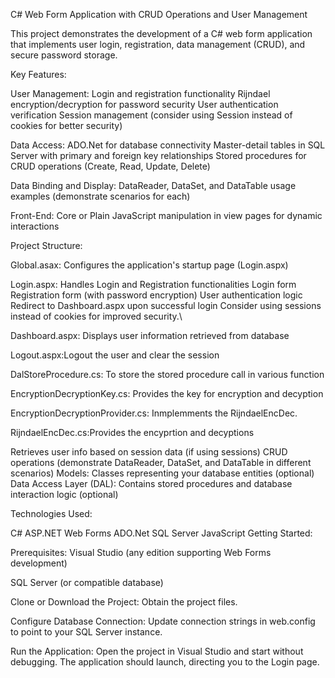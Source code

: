 C# Web Form Application with CRUD Operations and User Management

This project demonstrates the development of a C# web form application that implements user login, registration, data management (CRUD), and secure password storage.

Key Features:

User Management:
Login and registration functionality
Rijndael encryption/decryption for password security
User authentication verification
Session management (consider using Session instead of cookies for better security)


Data Access:
ADO.Net for database connectivity
Master-detail tables in SQL Server with primary and foreign key relationships
Stored procedures for CRUD operations (Create, Read, Update, Delete)


Data Binding and Display:
DataReader, DataSet, and DataTable usage examples (demonstrate scenarios for each)


Front-End:
Core or Plain JavaScript manipulation in view pages for dynamic interactions


Project Structure:

Global.asax: Configures the application's startup page (Login.aspx)

Login.aspx: Handles Login and Registration functionalities Login form Registration form (with password encryption) User authentication logic Redirect to Dashboard.aspx upon successful login Consider using sessions instead of cookies for improved security.\

Dashboard.aspx: Displays user information retrieved from database

Logout.aspx:Logout the user and clear the session

DalStoreProcedure.cs: To store the stored procedure call in various function

EncryptionDecryptionKey.cs: Provides the key for encryption and decyption

EncryptionDecryptionProvider.cs: Inmplemments the RijndaelEncDec.

RijndaelEncDec.cs:Provides the encyprtion and decyptions


Retrieves user info based on session data (if using sessions)
CRUD operations (demonstrate DataReader, DataSet, and DataTable in different scenarios)
Models: Classes representing your database entities (optional)
Data Access Layer (DAL): Contains stored procedures and database interaction logic (optional)


Technologies Used:

C#
ASP.NET Web Forms
ADO.Net
SQL Server
JavaScript
Getting Started:


Prerequisites:
Visual Studio (any edition supporting Web Forms development)

SQL Server (or compatible database)

Clone or Download the Project: Obtain the project files.

Configure Database Connection: Update connection strings in web.config to point to your SQL Server instance.

Run the Application: Open the project in Visual Studio and start without debugging. The application should launch, directing you to the Login page.
